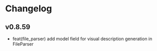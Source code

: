 # Changelog

## v0.8.59

- feat(file_parser) add model field for visual description generation in FileParser
